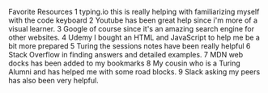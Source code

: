 Favorite Resources
 1 typing.io this is really helping with familiarizing myself with the code keyboard
 2 Youtube has been great help since i'm more of a visual learner.
 3 Google of course since it's an amazing search engine for other websites.
 4 Udemy I bought an HTML and JavaScript to help me be a bit more prepared
 5 Turing the sessions notes have been really helpful
6 Stack Overflow in finding answers and detailed examples.
7 MDN web docks has been added to my bookmarks
8 My cousin who is a Turing Alumni and has helped me with some road blocks.
9 Slack asking my peers has also been very helpful.
